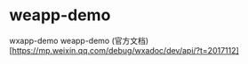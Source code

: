 # weapp-demo
wxapp-demo weapp-demo 
(官方文档)[https://mp.weixin.qq.com/debug/wxadoc/dev/api/?t=2017112]
